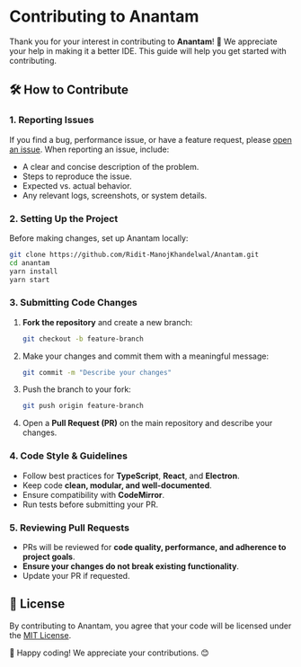 # Contributing to Anantam

Thank you for your interest in contributing to **Anantam**! 🎉 We appreciate your help in making it a better IDE. This guide will help you get started with contributing.

## 🛠 How to Contribute

### 1. Reporting Issues
If you find a bug, performance issue, or have a feature request, please [open an issue](https://github.com/RiditManojKhandelwal/Anantam/issues).
When reporting an issue, include:
- A clear and concise description of the problem.
- Steps to reproduce the issue.
- Expected vs. actual behavior.
- Any relevant logs, screenshots, or system details.

### 2. Setting Up the Project
Before making changes, set up Anantam locally:

```sh
git clone https://github.com/Ridit-ManojKhandelwal/Anantam.git
cd anantam
yarn install
yarn start
```

### 3. Submitting Code Changes
1. **Fork the repository** and create a new branch:
   ```sh
   git checkout -b feature-branch
   ```
2. Make your changes and commit them with a meaningful message:
   ```sh
   git commit -m "Describe your changes"
   ```
3. Push the branch to your fork:
   ```sh
   git push origin feature-branch
   ```
4. Open a **Pull Request (PR)** on the main repository and describe your changes.

### 4. Code Style & Guidelines
- Follow best practices for **TypeScript**, **React**, and **Electron**.
- Keep code **clean, modular, and well-documented**.
- Ensure compatibility with **CodeMirror**.
- Run tests before submitting your PR.

### 5. Reviewing Pull Requests
- PRs will be reviewed for **code quality, performance, and adherence to project goals**.
- **Ensure your changes do not break existing functionality**.
- Update your PR if requested.

## 📝 License
By contributing to Anantam, you agree that your code will be licensed under the [MIT License](LICENSE).

🚀 Happy coding! We appreciate your contributions. 😊

